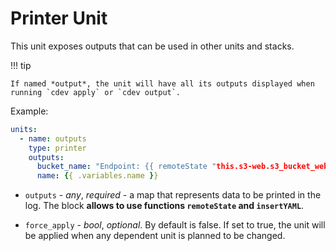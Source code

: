 # Printer Unit

This unit exposes outputs that can be used in other units and stacks.

!!! tip

    If named *output*, the unit will have all its outputs displayed when running `cdev apply` or `cdev output`. 

Example:

```yaml
units:
  - name: outputs
    type: printer
    outputs:
      bucket_name: "Endpoint: {{ remoteState "this.s3-web.s3_bucket_website_endpoint" }}"
      name: {{ .variables.name }}
```

* `outputs` - *any*, *required* - a map that represents data to be printed in the log. The block **allows to use functions `remoteState` and `insertYAML`**.

* `force_apply` - *bool*, *optional*. By default is false. If set to true, the unit will be applied when any dependent unit is planned to be changed.


